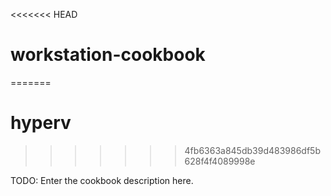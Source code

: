 <<<<<<< HEAD
# workstation-cookbook
=======
# hyperv
>>>>>>> 4fb6363a845db39d483986df5b628f4f4089998e

TODO: Enter the cookbook description here.

